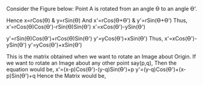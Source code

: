 Consider the Figure below:
Point A is rotated from an angle ϴ to an angle ϴ'.



Hence
x=rCos(ϴ) & y=rSin(ϴ)
And
x'=rCos(ϴ+ϴ') & y'=rSin(ϴ+ϴ')
Thus,
x'=rCos(ϴ)Cos(ϴ')-rSin(ϴ)Sin(ϴ')
x'=xCos(ϴ')-ySin(ϴ')

y'=rSin(ϴ)Cos(ϴ')+rCos(ϴ)Sin(ϴ')
y'=yCos(ϴ')+xSin(ϴ')
Thus,
x'=xCos(ϴ')-ySin(ϴ')
y'=yCos(ϴ')+xSin(ϴ')



This is the matrix obtained when we want to rotate an Image about Origin. If we want to rotate an Image about any other point say(p,q), Then the equation would be,
x'=(x-p)Cos(ϴ')-(y-q)Sin(ϴ')+p
y'=(y-q)Cos(ϴ')+(x-p)Sin(ϴ')+q
Hence the Matrix would be,


